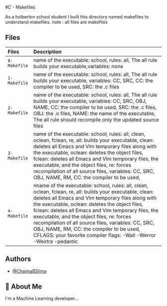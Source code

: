 #C - Makefiles

As a holberton school student I built this directory named makefiles to understand makefiles.
note : all files are makefiles
## Files

| Files |  Description                |
| :-------- |  :------------------------- |
| `0-Makefile` |name of the executable: school, rules: all, The all rule builds your executable,variables: none |
|  `1-Makefile` |name of the executable: school, rules: all, The all rule builds your executable, variables: CC, SRC, CC: the compiler to be used, SRC: the .c files |
| `2-Makefile` | name of the executable: school, rules: all, The all rule builds your executable, variables: CC, SRC, OBJ, NAME, CC: the compiler to be used, SRC: the .c files, OBJ: the .o files, NAME: the name of the executable, The all rule should recompile only the updated source files|
| `3-Makefile` | name of the executable: school, rules: all, clean, oclean, fclean, re, all: builds your executable, clean: deletes all Emacs and Vim temporary files along with the executable, oclean: deletes the object files, fclean: deletes all Emacs and Vim temporary files, the executable, and the object files, re: forces recompilation of all source files, variables: CC, SRC, OBJ, NAME, RM, CC: the compiler to be used,|
|`4-Makefile` |nname of the executable: school, rules: all, clean, oclean, fclean, re, all: builds your executable, clean: deletes all Emacs and Vim temporary files along with the executable, oclean: deletes the object files, fclean: deletes all Emacs and Vim temporary files, the executable, and the object files, re: forces recompilation of all source files, variables: CC, SRC, OBJ, NAME, RM, CC: the compiler to be used, CFLAGS: your favorite compiler flags: -Wall -Werror -Wextra -pedantic |
## Authors

- [@ChaimaBSlima](https://www.github.com/octokatherine)


## 🚀 About Me
I'm a Machine Learning developer...
